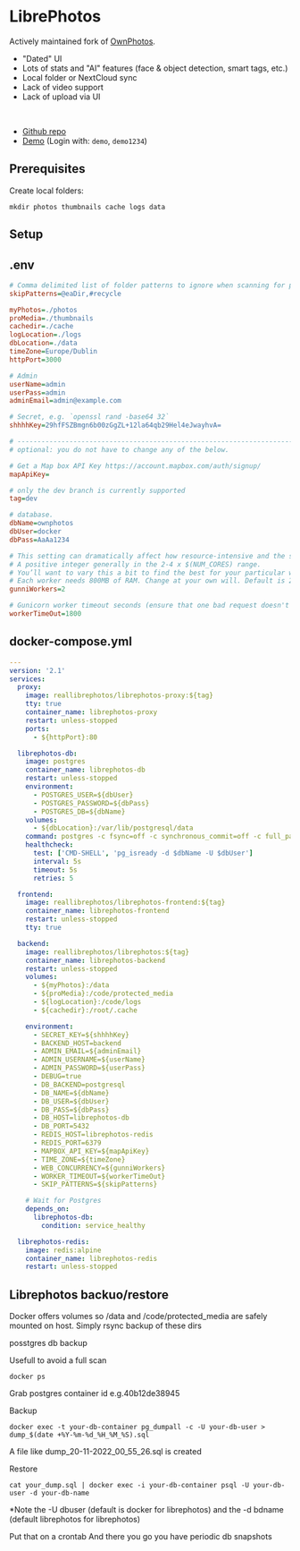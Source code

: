 # LibrePhotos

Actively maintained fork of [OwnPhotos](https://github.com/hooram/ownphotos).
- "Dated" UI
- Lots of stats and "AI" features (face & object detection, smart tags, etc.)
- Local folder or NextCloud sync
- Lack of video support
- Lack of upload via UI

<br>

- [Github repo](https://github.com/LibrePhotos/librephotos)
- [Demo](https://demo2.librephotos.com/login) (Login with: `demo`, `demo1234`)


## Prerequisites
Create local folders:
```
mkdir photos thumbnails cache logs data
```

## Setup

## .env
```ini
# Comma delimited list of folder patterns to ignore when scanning for photos
skipPatterns=@eaDir,#recycle

myPhotos=./photos
proMedia=./thumbnails
cachedir=./cache
logLocation=./logs
dbLocation=./data
timeZone=Europe/Dublin
httpPort=3000

# Admin
userName=admin
userPass=admin
adminEmail=admin@example.com

# Secret, e.g. `openssl rand -base64 32`
shhhhKey=29hfFSZBmgn6b00zGgZL+12la64qb29Hel4eJwayhvA=

# ------------------------------------------------------------------------------------------------
# optional: you do not have to change any of the below.

# Get a Map box API Key https://account.mapbox.com/auth/signup/
mapApiKey=

# only the dev branch is currently supported
tag=dev

# database.
dbName=ownphotos
dbUser=docker
dbPass=AaAa1234

# This setting can dramatically affect how resource-intensive and the speed of scanning photos
# A positive integer generally in the 2-4 x $(NUM_CORES) range.
# You’ll want to vary this a bit to find the best for your particular workload.
# Each worker needs 800MB of RAM. Change at your own will. Default is 2.
gunniWorkers=2

# Gunicorn worker timeout seconds (ensure that one bad request doesn't stall other requests forever)
workerTimeOut=1800
```

## docker-compose.yml
```yml
---
version: '2.1'
services:
  proxy:
    image: reallibrephotos/librephotos-proxy:${tag}
    tty: true
    container_name: librephotos-proxy
    restart: unless-stopped
    ports:
      - ${httpPort}:80

  librephotos-db:
    image: postgres
    container_name: librephotos-db
    restart: unless-stopped
    environment:
      - POSTGRES_USER=${dbUser}
      - POSTGRES_PASSWORD=${dbPass}
      - POSTGRES_DB=${dbName}
    volumes:
      - ${dbLocation}:/var/lib/postgresql/data
    command: postgres -c fsync=off -c synchronous_commit=off -c full_page_writes=off -c random_page_cost=1.0
    healthcheck:
      test: ['CMD-SHELL', 'pg_isready -d $dbName -U $dbUser']
      interval: 5s
      timeout: 5s
      retries: 5

  frontend:
    image: reallibrephotos/librephotos-frontend:${tag}
    container_name: librephotos-frontend
    restart: unless-stopped
    tty: true

  backend:
    image: reallibrephotos/librephotos:${tag}
    container_name: librephotos-backend
    restart: unless-stopped
    volumes:
      - ${myPhotos}:/data
      - ${proMedia}:/code/protected_media
      - ${logLocation}:/code/logs
      - ${cachedir}:/root/.cache

    environment:
      - SECRET_KEY=${shhhhKey}
      - BACKEND_HOST=backend
      - ADMIN_EMAIL=${adminEmail}
      - ADMIN_USERNAME=${userName}
      - ADMIN_PASSWORD=${userPass}
      - DEBUG=true
      - DB_BACKEND=postgresql
      - DB_NAME=${dbName}
      - DB_USER=${dbUser}
      - DB_PASS=${dbPass}
      - DB_HOST=librephotos-db
      - DB_PORT=5432
      - REDIS_HOST=librephotos-redis
      - REDIS_PORT=6379
      - MAPBOX_API_KEY=${mapApiKey}
      - TIME_ZONE=${timeZone}
      - WEB_CONCURRENCY=${gunniWorkers}
      - WORKER_TIMEOUT=${workerTimeOut}
      - SKIP_PATTERNS=${skipPatterns}

    # Wait for Postgres
    depends_on:
      librephotos-db:
        condition: service_healthy

  librephotos-redis:
    image: redis:alpine
    container_name: librephotos-redis
    restart: unless-stopped
```
## Librephotos backuo/restore

Docker offers volumes so /data and /code/protected_media are safely mounted on host. Simply rsync backup of these dirs 

posstgres db backup

Usefull to avoid a full scan 

`docker ps`

Grab postgres container id e.g.40b12de38945

Backup

`docker exec -t your-db-container pg_dumpall -c -U your-db-user > dump_$(date +%Y-%m-%d_%H_%M_%S).sql`

A file like dump_20-11-2022_00_55_26.sql is created

Restore

`cat your_dump.sql | docker exec -i your-db-container psql -U your-db-user -d your-db-name`

*Note the -U dbuser (default is docker for librephotos)
and the -d bdname (default librephotos for librephotos)

Put that on a crontab
And there you go you have periodic db snapshots
